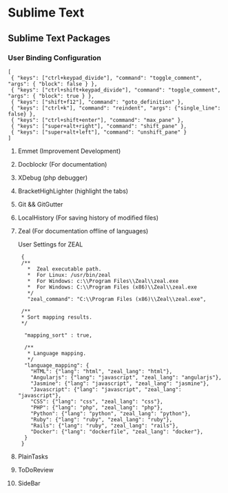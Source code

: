 # Sublime Text

## Sublime Text Packages

### User Binding Configuration
        
    [
     { "keys": ["ctrl+keypad_divide"], "command": "toggle_comment", "args": { "block": false } },
     { "keys": ["ctrl+shift+keypad_divide"], "command": "toggle_comment", "args": { "block": true } },
     { "keys": ["shift+f12"], "command": "goto_definition" },
     { "keys": ["ctrl+k"], "command": "reindent", "args": {"single_line": false} },
     { "keys": ["ctrl+shift+enter"], "command": "max_pane" },
     { "keys": ["super+alt+right"], "command": "shift_pane" },
     { "keys": ["super+alt+left"], "command": "unshift_pane" }
    ]


1. Emmet   (Improvement Development)
2. Docblockr (For documentation)
3. XDebug (php debugger)
4. BracketHighLighter (highlight the tabs)
5. Git && GitGutter
6. LocalHistory (For saving history of modified files)
7. Zeal (For documentation offline of languages)

    User Settings for ZEAL
    
        { 
        /**
          *  Zeal executable path.
          *  For Linux: /usr/bin/zeal
          *  For Windows: c:\\Program Files\\Zeal\\zeal.exe
          *  For Windows: C:\\Program Files (x86)\\Zeal\\zeal.exe
          */
          "zeal_command": "C:\\Program Files (x86)\\Zeal\\zeal.exe",
        
        /**
        * Sort mapping results.
        */
        
         "mapping_sort" : true,
        
         /**
          * Language mapping.
          */
         "language_mapping": {
           "HTML": {"lang": "html", "zeal_lang": "html"},
           "Angularjs": {"lang": "javascript", "zeal_lang": "angularjs"},
           "Jasmine": {"lang": "javascript", "zeal_lang": "jasmine"},
           "Javascript": {"lang": "javascript", "zeal_lang": "javascript"},
           "CSS": {"lang": "css", "zeal_lang": "css"},
           "PHP": {"lang": "php", "zeal_lang": "php"},
           "Python": {"lang": "python", "zeal_lang": "python"},
           "Ruby": {"lang": "ruby", "zeal_lang": "ruby"},
           "Rails": {"lang": "ruby", "zeal_lang": "rails"},
           "Docker": {"lang": "dockerfile", "zeal_lang": "docker"},
         }
        }

8. PlainTasks
9. ToDoReview
10. SideBar